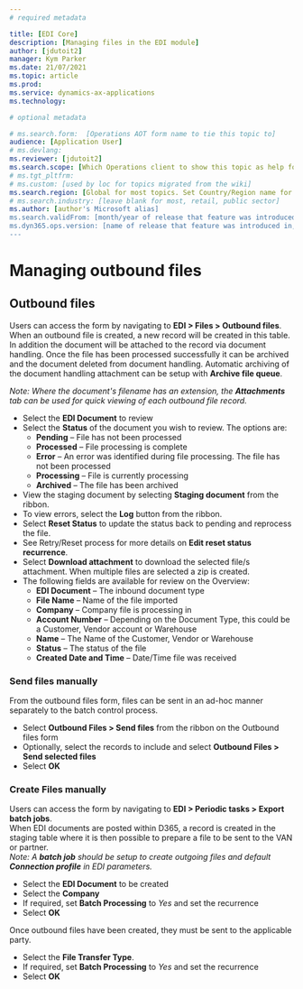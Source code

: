 ```yaml
---
# required metadata

title: [EDI Core]
description: [Managing files in the EDI module]
author: [jdutoit2]
manager: Kym Parker
ms.date: 21/07/2021
ms.topic: article
ms.prod: 
ms.service: dynamics-ax-applications
ms.technology: 

# optional metadata

# ms.search.form:  [Operations AOT form name to tie this topic to]
audience: [Application User]
# ms.devlang: 
ms.reviewer: [jdutoit2]
ms.search.scope: [Which Operations client to show this topic as help for, to be set by content strategist, see list here: https://microsoft.sharepoint.com/teams/DynDoc/_layouts/15/WopiFrame.aspx?sourcedoc={23419e1c-eb64-42e9-aa9b-79875b428718}&action=edit&wd=target%28Core%20Dynamics%20AX%20CP%20requirements%2Eone%7C4CC185C0%2DEFAA%2D42CD%2D94B9%2D8F2A45E7F61A%2FVersions%20list%20for%20docs%20topics%7CC14BE630%2D5151%2D49D6%2D8305%2D554B5084593C%2F%29]
# ms.tgt_pltfrm: 
# ms.custom: [used by loc for topics migrated from the wiki]
ms.search.region: [Global for most topics. Set Country/Region name for localizations]
# ms.search.industry: [leave blank for most, retail, public sector]
ms.author: [author's Microsoft alias]
ms.search.validFrom: [month/year of release that feature was introduced in, in format yyyy-mm-dd]
ms.dyn365.ops.version: [name of release that feature was introduced in, see list here: https://microsoft.sharepoint.com/teams/DynDoc/_layouts/15/WopiFrame.aspx?sourcedoc={23419e1c-eb64-42e9-aa9b-79875b428718}&action=edit&wd=target%28Core%20Dynamics%20AX%20CP%20requirements%2Eone%7C4CC185C0%2DEFAA%2D42CD%2D94B9%2D8F2A45E7F61A%2FVersions%20list%20for%20docs%20topics%7CC14BE630%2D5151%2D49D6%2D8305%2D554B5084593C%2F%29]
---
```


# Managing outbound files

## Outbound files
Users can access the form by navigating to **EDI > Files > Outbound files**. <br>
When an outbound file is created, a new record will be created in this table. In addition the document will be attached to the record via document handling. 
Once the file has been processed successfully it can be archived and the document deleted from document handling. 
Automatic archiving of the document handling attachment can be setup with **Archive file queue**.

*Note: Where the document's filename has an extension, the **Attachments** tab can be used for quick viewing of each outbound file record.*

- Select the **EDI Document** to review
- Select the **Status** of the document you wish to review. The options are:
  - **Pending** – File has not been processed
  - **Processed** – File processing is complete
  - **Error** – An error was identified during file processing.  The file has not been processed
  - **Processing** – File is currently processing
  - **Archived** – The file has been archived
- View the staging document by selecting **Staging document** from the ribbon.
- To view errors, select the **Log** button from the ribbon.
- Select **Reset Status** to update the status back to pending and reprocess the file.
- See Retry/Reset process for more details on **Edit reset status recurrence**.
- Select **Download attachment** to download the selected file/s attachment. When multiple files are selected a zip is created.
- The following fields are available for review on the Overview:
  - **EDI Document** – The inbound document type
  - **File Name** – Name of the file imported
  - **Company** – Company file is processing in
  - **Account Number** – Depending on the Document Type, this could be a Customer, Vendor account or Warehouse
  - **Name** – The Name of the Customer, Vendor or Warehouse
  - **Status** – The status of the file
  - **Created Date and Time** – Date/Time file was received

###	Send files manually
From the outbound files form, files can be sent in an ad-hoc manner separately to the batch control process.
- Select **Outbound Files > Send files** from the ribbon on the Outbound files form
- Optionally, select the records to include and select **Outbound Files > Send selected files**
- Select **OK**

###	Create Files manually 
Users can access the form by navigating to **EDI > Periodic tasks > Export batch jobs**. <br>
When EDI documents are posted within D365, a record is created in the staging table where it is then possible to prepare a file to be sent to the VAN or partner. <br>
*Note: A **batch job** should be setup to create outgoing files and default **Connection profile** in EDI parameters.*
- Select the **EDI Document** to be created
- Select the **Company**
- If required, set **Batch Processing** to *Yes* and set the recurrence
- Select **OK**

Once outbound files have been created, they must be sent to the applicable party. 
- Select the **File Transfer Type**.
- If required, set **Batch Processing** to *Yes* and set the recurrence
- Select **OK**



